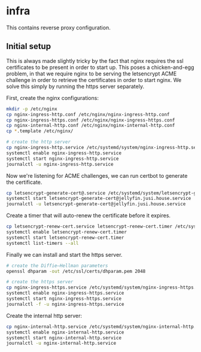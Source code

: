 # infra

This contains reverse proxy configuration.

## Initial setup

This is always made slightly tricky by the fact that nginx requires the ssl certificates to be present in order to start up. This poses a chicken-and-egg problem, in that we require nginx to be serving the letsencrypt ACME challenge in order to retrieve the certificates in order to start nginx. We solve this simply by running the https server separately.

First, create the nginx configurations:

```bash
mkdir -p /etc/nginx
cp nginx-ingress-http.conf /etc/nginx/nginx-ingress-http.conf
cp nginx-ingress-https.conf /etc/nginx/nginx-ingress-https.conf
cp nginx-internal-http.conf /etc/nginx/nginx-internal-http.conf
cp *.template /etc/nginx/
```

```bash
# create the http server
cp nginx-ingress-http.service /etc/systemd/system/nginx-ingress-http.service
systemctl enable nginx-ingress-http.service
systemctl start nginx-ingress-http.service
journalctl -u nginx-ingress-http.service
```

Now we're listening for ACME challenges, we can run certbot to generate the certificate.

```bash
cp letsencrypt-generate-cert@.service /etc/systemd/system/letsencrypt-generate-cert@.service
systemctl start letsencrypt-generate-cert@jellyfin.jusi.house.service
journalctl -u letsencrypt-generate-cert@jellyfin.jusi.house.service
```

Create a timer that will auto-renew the certificate before it expires.

```bash
cp letsencrypt-renew-cert.service letsencrypt-renew-cert.timer /etc/systemd/system/
systemctl enable letsencrypt-renew-cert.timer
systemctl start letsencrypt-renew-cert.timer
systemctl list-timers --all
```

Finally we can install and start the https server.

```bash
# create the Diffie–Hellman parameters
openssl dhparam -out /etc/ssl/certs/dhparam.pem 2048

# create the https server
cp nginx-ingress-https.service /etc/systemd/system/nginx-ingress-https.service
systemctl enable nginx-ingress-https.service
systemctl start nginx-ingress-https.service
journalctl -f -u nginx-ingress-https.service
```

Create the internal http server:

```bash
cp nginx-internal-http.service /etc/systemd/system/nginx-internal-http.service
systemctl enable nginx-internal-http.service
systemctl start nginx-internal-http.service
journalctl -u nginx-internal-http.service
```
